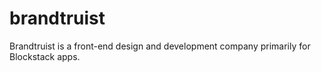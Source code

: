# brandtruist
Brandtruist is a front-end design and development company primarily for Blockstack apps.
